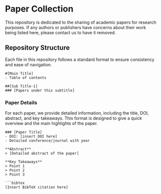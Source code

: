 # Paper Collection 

This repository is dedicated to the sharing of academic papers for research purposes. If any authors or publishers have concerns about their work being listed here, please contact us to have it removed.

## Repository Structure

Each file in this repository follows a standard format to ensure consistency and ease of navigation.

```
#[Main Title]
- Table of contents

##[Sub Title-1]
### [Papers under this subtitle]

```

### Paper Details

For each paper, we provide detailed information, including the title, DOI, abstract, and key takeaways. This format is designed to give a quick overview and the main highlights of the paper.

```
### [Paper Title]
- DOI: [insert DOI here]
- Detailed conference/journal with year

**Abstract**
> [Detailed abstract of the paper]

**Key Takeaways**
> Point 1
> Point 2
> Point 3

​```bibtex
[Insert BibTeX citation here]

```

